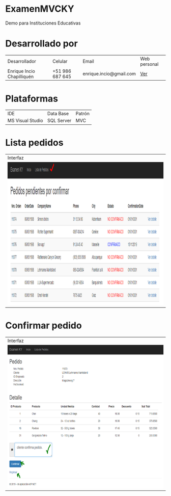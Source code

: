 # ExamenMVCKY
Demo para Instituciones Educativas

# Desarrollado por

<table class="egt">
  <tr>
    <td>Desarrollador</td>
    <td>Celular</td>
    <td>Email</td>
    <td>Web personal</td>
  </tr>
  <tr>
    <td>Enrique Incio Chapilliquén</td>
    <td>+51 986 687 645</td>
    <td>enrique.incio@gmail.com</td>
    <td><a href="https://devenriqueincio.web.app/">Ver</a></td>
  </tr>
</table>

# Plataformas 

<table class="egt">
  <tr>
    <td>IDE</td>
    <td>Data Base</td>
    <td>Patrón</td>
  </tr>
  <tr>
    <td>MS Visual Studio</td>
    <td>SQL Server</td></td>
    <td>MVC</td></td>
  </tr>
</table>

# Lista pedidos

<table class="egt">
  <tr>
    <td>Interfaz</td>
  </tr>
  <tr>
    <td><img src="https://github.com/eincioch/ExamenMVCKY/blob/master/img/listado.png" width="700" height="450"></td>
  </tr>
</table>

# Confirmar pedido

<table class="egt">
  <tr>
    <td>Interfaz</td>
  </tr>
  <tr>
    <td><img src="https://github.com/eincioch/ExamenMVCKY/blob/master/img/actualiza.png" width="700" height="450"></td>
  </tr>
</table>


